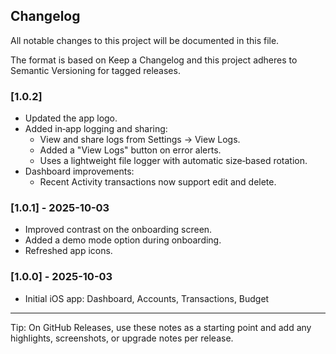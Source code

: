 ## Changelog

All notable changes to this project will be documented in this file.

The format is based on Keep a Changelog and this project adheres to Semantic Versioning for tagged releases.

### [1.0.2]
- Updated the app logo.
- Added in‑app logging and sharing:
  - View and share logs from Settings → View Logs.
  - Added a "View Logs" button on error alerts.
  - Uses a lightweight file logger with automatic size‑based rotation.
- Dashboard improvements:
  - Recent Activity transactions now support edit and delete.

### [1.0.1] - 2025-10-03
- Improved contrast on the onboarding screen.
- Added a demo mode option during onboarding.
- Refreshed app icons.

### [1.0.0] - 2025-10-03
- Initial iOS app: Dashboard, Accounts, Transactions, Budget

---

Tip: On GitHub Releases, use these notes as a starting point and add any highlights, screenshots, or upgrade notes per release.


